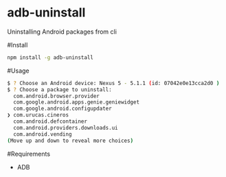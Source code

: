 # adb-uninstall
Uninstalling Android packages from cli

#Install
```bash
npm install -g adb-uninstall
```

#Usage
```bash
$ ? Choose an Android device: Nexus 5 - 5.1.1 (id: 07042e0e13cca2d0 )
$ ? Choose a package to uninstall:
  com.android.browser.provider
  com.google.android.apps.genie.geniewidget
  com.google.android.configupdater
❯ com.urucas.cineros
  com.android.defcontainer
  com.android.providers.downloads.ui
  com.android.vending
(Move up and down to reveal more choices)

```

#Requirements
* ADB
